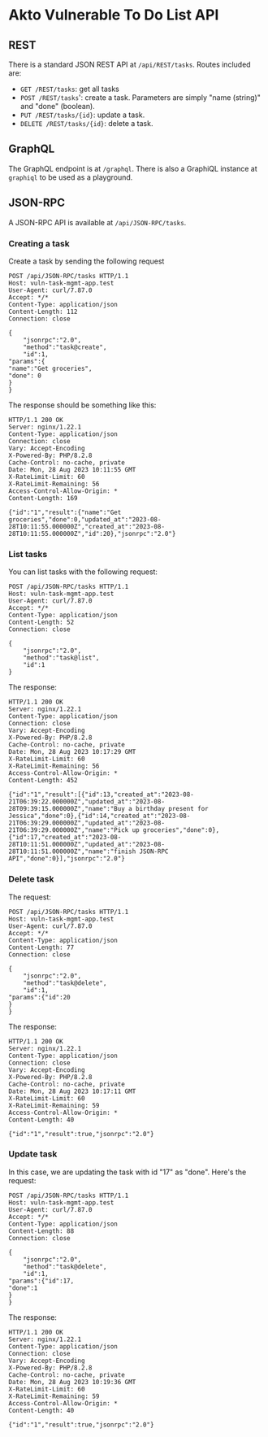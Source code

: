 # Akto Vulnerable To Do List API

## REST

There is a standard JSON REST API at `/api/REST/tasks`. Routes included are:

- `GET /REST/tasks`: get all tasks
- `POST /REST/tasks`': create a task. Parameters are simply "name (string)" and "done" (boolean).
- `PUT /REST/tasks/{id}`: update a task.
- `DELETE /REST/tasks/{id}`: delete a task.

## GraphQL

The GraphQL endpoint is at `/graphql`. There is also a GraphiQL instance at `graphiql` to be used as a playground.

## JSON-RPC

A JSON-RPC API is available at `/api/JSON-RPC/tasks`.

### Creating a task

Create a task by sending the following request
```
POST /api/JSON-RPC/tasks HTTP/1.1
Host: vuln-task-mgmt-app.test
User-Agent: curl/7.87.0
Accept: */*
Content-Type: application/json
Content-Length: 112
Connection: close

{
	"jsonrpc":"2.0",
	"method":"task@create",
	"id":1,
"params":{
"name":"Get groceries",
"done": 0
}
}
```

The response should be something like this:

```
HTTP/1.1 200 OK
Server: nginx/1.22.1
Content-Type: application/json
Connection: close
Vary: Accept-Encoding
X-Powered-By: PHP/8.2.8
Cache-Control: no-cache, private
Date: Mon, 28 Aug 2023 10:11:55 GMT
X-RateLimit-Limit: 60
X-RateLimit-Remaining: 56
Access-Control-Allow-Origin: *
Content-Length: 169

{"id":"1","result":{"name":"Get groceries","done":0,"updated_at":"2023-08-28T10:11:55.000000Z","created_at":"2023-08-28T10:11:55.000000Z","id":20},"jsonrpc":"2.0"}
```


### List tasks

You can list tasks with the following request:

```
POST /api/JSON-RPC/tasks HTTP/1.1
Host: vuln-task-mgmt-app.test
User-Agent: curl/7.87.0
Accept: */*
Content-Type: application/json
Content-Length: 52
Connection: close

{
	"jsonrpc":"2.0",
	"method":"task@list",
	"id":1
}
```

The response:

```
HTTP/1.1 200 OK
Server: nginx/1.22.1
Content-Type: application/json
Connection: close
Vary: Accept-Encoding
X-Powered-By: PHP/8.2.8
Cache-Control: no-cache, private
Date: Mon, 28 Aug 2023 10:17:29 GMT
X-RateLimit-Limit: 60
X-RateLimit-Remaining: 56
Access-Control-Allow-Origin: *
Content-Length: 452

{"id":"1","result":[{"id":13,"created_at":"2023-08-21T06:39:22.000000Z","updated_at":"2023-08-28T09:39:15.000000Z","name":"Buy a birthday present for Jessica","done":0},{"id":14,"created_at":"2023-08-21T06:39:29.000000Z","updated_at":"2023-08-21T06:39:29.000000Z","name":"Pick up groceries","done":0},{"id":17,"created_at":"2023-08-28T10:11:51.000000Z","updated_at":"2023-08-28T10:11:51.000000Z","name":"finish JSON-RPC API","done":0}],"jsonrpc":"2.0"}
```

### Delete task

The request:
```
POST /api/JSON-RPC/tasks HTTP/1.1
Host: vuln-task-mgmt-app.test
User-Agent: curl/7.87.0
Accept: */*
Content-Type: application/json
Content-Length: 77
Connection: close

{
	"jsonrpc":"2.0",
	"method":"task@delete",
	"id":1,
"params":{"id":20
}
}
```

The response:
```
HTTP/1.1 200 OK
Server: nginx/1.22.1
Content-Type: application/json
Connection: close
Vary: Accept-Encoding
X-Powered-By: PHP/8.2.8
Cache-Control: no-cache, private
Date: Mon, 28 Aug 2023 10:17:11 GMT
X-RateLimit-Limit: 60
X-RateLimit-Remaining: 59
Access-Control-Allow-Origin: *
Content-Length: 40

{"id":"1","result":true,"jsonrpc":"2.0"}
```

### Update task

In this case, we are updating the task with id "17" as "done". Here's the request:

```
POST /api/JSON-RPC/tasks HTTP/1.1
Host: vuln-task-mgmt-app.test
User-Agent: curl/7.87.0
Accept: */*
Content-Type: application/json
Content-Length: 88
Connection: close

{
	"jsonrpc":"2.0",
	"method":"task@delete",
	"id":1,
"params":{"id":17,
"done":1
}
}
```

The response:
```
HTTP/1.1 200 OK
Server: nginx/1.22.1
Content-Type: application/json
Connection: close
Vary: Accept-Encoding
X-Powered-By: PHP/8.2.8
Cache-Control: no-cache, private
Date: Mon, 28 Aug 2023 10:19:36 GMT
X-RateLimit-Limit: 60
X-RateLimit-Remaining: 59
Access-Control-Allow-Origin: *
Content-Length: 40

{"id":"1","result":true,"jsonrpc":"2.0"}
```